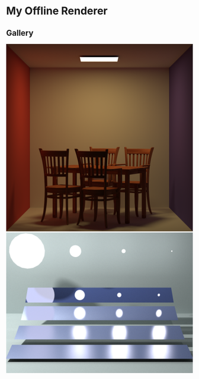 # My Offline Renderer

## Gallery

<img src="gallery/cornell.png" alt="Cornell Box with Table and Chairs" style="zoom:67%;" />

<img src="gallery/veach.png" alt="Veach Scene" style="zoom:67%;" />



